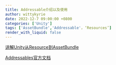 ```yaml
---
title: Addressable介绍以及使用
author: wittykyrie
date: 2022-12-7 09:00:00 +0800
categories: ['Unity']
tags: ['AssetBundle','Addressable'，‘Resources’]
render_with_liquid: false
---
```

  
[讲解Unity从Resource到AssetBundle](https://blog.uwa4d.com/archives/USparkle_Addressable1.html)

[Addressables官方文档](https://unity.com/how-to/simplify-your-content-management-addressables#addressables-overview)